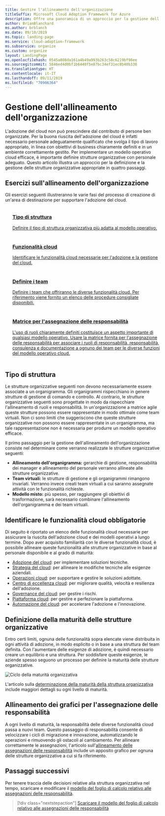 ```yaml
---
title: Gestire l'allineamento dell'organizzazione
titleSuffix: Microsoft Cloud Adoption Framework for Azure
description: Offre una panoramica di un approccio per la gestione dell'allineamento dell'organizzazione.
author: BrianBlanchard
ms.author: brblanch
ms.date: 09/10/2019
ms.topic: landing-page
ms.service: cloud-adoption-framework
ms.subservice: organize
ms.custom: organize
layout: LandingPage
ms.openlocfilehash: 0545a808da161a4b49a993b263c58c6219bf98ee
ms.sourcegitcommit: 5846ed4d0bf1b6440f5e87bc34ef31ec8b40b338
ms.translationtype: HT
ms.contentlocale: it-IT
ms.lasthandoff: 09/11/2019
ms.locfileid: "70906364"
---
```

# <a name="managing-organizational-alignment"></a>Gestione dell'allineamento dell'organizzazione

L'adozione del cloud non può prescindere dal contributo di persone ben organizzate. Per la buona riuscita dell'adozione del cloud è infatti necessario personale adeguatamente qualificato che svolga il tipo di lavoro appropriato, in linea con obiettivi di business chiaramente definiti e in un ambiente correttamente gestito. Per implementare un modello operativo cloud efficace, è importante definire strutture organizzative con personale adeguato. Questo articolo illustra un approccio per la definizione e la gestione delle strutture organizzative appropriate in quattro passaggi.

## <a name="organization-alignment-exercises"></a>Esercizi sull'allineamento dell'organizzazione

Gli esercizi seguenti illustreranno le varie fasi del processo di creazione di un'area di destinazione per supportare l'adozione del cloud.

<!-- markdownlint-disable MD033 -->

<ul class="panelContent cardsF">
    <li style="display: flex; flex-direction: column;">
        <a href="#structure-type">
            <div class="cardSize">
                <div class="cardPadding" style="padding-bottom:10px;">
                    <div class="card" style="padding-bottom:10px;">
                        <div class="cardImageOuter">
                            <div class="cardImage">
                                <img alt="" src="../_images/icons/1.png" data-linktype="external">
                            </div>
                        </div>
                        <div class="cardText" style="padding-left:0px;">
                            <h3>Tipo di struttura</h3>
Definire il tipo di struttura organizzativa più adatta al modello operativo.
                        </div>
                    </div>
                </div>
            </div>
        </a>
    </li>
    <li style="display: flex; flex-direction: column;">
        <a href="#understand-required-cloud-capabilities">
            <div class="cardSize">
                <div class="cardPadding" style="padding-bottom:10px;">
                    <div class="card" style="padding-bottom:10px;">
                        <div class="cardImageOuter">
                            <div class="cardImage">
                                <img alt="" src="../_images/icons/2.png" data-linktype="external">
                            </div>
                        </div>
                        <div class="cardText" style="padding-left:0px;">
                            <h3>Funzionalità cloud</h3>
Identificare le funzionalità cloud necessarie per l'adozione e la gestione del cloud.
                        </div>
                    </div>
                </div>
            </div>
        </a>
    </li>
    <li style="display: flex; flex-direction: column;">
        <a href="./organization-structures.md">
            <div class="cardSize">
                <div class="cardPadding" style="padding-bottom:10px;">
                    <div class="card" style="padding-bottom:10px;">
                        <div class="cardImageOuter">
                            <div class="cardImage">
                                <img alt="" src="../_images/icons/3.png" data-linktype="external">
                            </div>
                        </div>
                        <div class="cardText" style="padding-left:0px;">
                            <h3>Definire i team</h3>
Definire i team che offriranno le diverse funzionalità cloud. Per riferimento viene fornito un elenco delle procedure consigliate disponibili.
                        </div>
                    </div>
                </div>
            </div>
        </a>
    </li>
    <li style="display: flex; flex-direction: column;">
        <a href="./raci-alignment.md">
            <div class="cardSize">
                <div class="cardPadding" style="padding-bottom:10px;">
                    <div class="card" style="padding-bottom:10px;">
                        <div class="cardImageOuter">
                            <div class="cardImage">
                                <img alt="" src="../_images/icons/4.png" data-linktype="external">
                            </div>
                        </div>
                        <div class="cardText" style="padding-left:0px;">
                            <h3>Matrice per l'assegnazione delle responsabilità</h3>
L'uso di ruoli chiaramente definiti costituisce un aspetto importante di qualsiasi modello operativo. Usare la matrice fornita per l'assegnazione delle responsabilità per associare i ruoli di responsabilità, responsabilità, consulenza e documentazione a ognuno dei team per le diverse funzioni del modello operativo cloud.
                        </div>
                    </div>
                </div>
            </div>
        </a>
    </li>
</ul>

<!-- markdownlint-enable MD033 -->

## <a name="structure-type"></a>Tipo di struttura

Le strutture organizzative seguenti non devono necessariamente essere associate a un organigramma. Gli organigrammi rispecchiano in genere strutture di gestione di comando e controllo. Al contrario, le strutture organizzative seguenti sono progettate in modo da rispecchiare l'allineamento di ruoli e responsabilità. In un'organizzazione a matrice agile queste strutture possono essere rappresentate in modo ottimale come team virtuali. Non ci sono limiti che suggeriscono che queste strutture organizzative non possono essere rappresentate in un organigramma, ma tale rappresentazione non è necessaria per produrre un modello operativo efficace.

Il primo passaggio per la gestione dell'allineamento dell'organizzazione consiste nel determinare come verranno realizzate le strutture organizzative seguenti:

- **Allineamento dell'organigramma:** gerarchie di gestione, responsabilità dei manager e allineamento del personale verranno allineate alle strutture organizzative.
- **Team virtuali:** le strutture di gestione e gli organigrammi rimangono invariati. Verranno invece creati team virtuali a cui saranno assegnate attività con le funzionalità richieste.
- **Modello misto:** più spesso, per raggiungere gli obiettivi di trasformazione, sarà necessario combinare l'allineamento dell'organigramma e dei team virtuali.

## <a name="understand-required-cloud-capabilities"></a>Identificare le funzionalità cloud obbligatorie

Di seguito è riportato un elenco delle funzionalità cloud necessarie per assicurare la riuscita dell'adozione cloud e dei modelli operativi a lungo termine. Dopo aver acquisito familiarità con le diverse funzionalità cloud, è possibile allineare queste funzionalità alle strutture organizzative in base al personale disponibile e al grado di maturità:

- [Adozione del cloud](./cloud-adoption.md): per implementare soluzioni tecniche.
- [Strategia del cloud](./cloud-strategy.md): per allineare le modifiche tecniche alle esigenze aziendali.
- [Operazioni cloud](./cloud-operations.md): per supportare e gestire le soluzioni adottate.
- [Centro di eccellenza cloud](./cloud-center-excellence.md): per migliorare qualità, velocità e resilienza dell'adozione.
- [Governance del cloud](./cloud-governance.md): per gestire i rischi.
- [Piattaforma cloud](./cloud-platform.md): per gestire e perfezionare la piattaforma.
- [Automazione del cloud](./cloud-automation.md): per accelerare l'adozione e l'innovazione.

## <a name="maturing-organizational-structures"></a>Definizione della maturità delle strutture organizzative

Entro certi limiti, ognuna delle funzionalità sopra elencate viene distribuita in ogni attività di adozione, in modo esplicito o in base a una struttura del team definita.
Con l'aumentare delle esigenze di adozione, è quindi necessario creare un equilibrio e una struttura. Per soddisfare queste esigenze, le aziende spesso seguono un processo per definire la maturità delle strutture organizzative.

![Ciclo della maturità organizzativa](../_images/ready/org-ready-maturity.png)

L'articolo sulla [determinazione della maturità della struttura organizzativa](./organization-structures.md) include maggiori dettagli su ogni livello di maturità.

## <a name="aligning-raci-charts"></a>Allineamento dei grafici per l'assegnazione delle responsabilità

A ogni livello di maturità, la responsabilità delle diverse funzionalità cloud passa a nuovi team. Questo passaggio di responsabilità consente di velocizzare i cicli di migrazione e innovazione, automatizzando le operazioni e rimuovendo gli ostacoli al cambiamento. Per allineare correttamente le assegnazioni, l'articolo sull'[allineamento delle assegnazioni delle responsabilità](./raci-alignment.md) include un apposito grafico per ognuna delle strutture organizzative a cui si fa riferimento.

## <a name="next-steps"></a>Passaggi successivi

Per tenere traccia delle decisioni relative alla struttura organizzativa nel tempo, scaricare e modificare il [modello del foglio di calcolo relativo alle assegnazioni delle responsabilità][template].

> [!div class="nextstepaction"]
> [Scaricare il modello del foglio di calcolo relativo alle assegnazioni delle responsabilità][template]

<!-- links -->
[template]: https://archcenter.blob.core.windows.net/cdn/fusion/management/raci-template.xlsx
